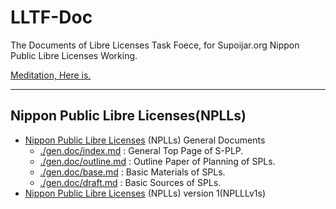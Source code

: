 # LLTF-Doc

The Documents of Libre Licenses Task Foece, for Supoijar.org Nippon Public Libre Licenses Working.

<a href='./gen.doc/index.md'> Meditation, Here is. </a>

---

## Nippon Public Libre Licenses(NPLLs)

- [Nippon Public Libre Licenses](./npll.md) (NPLLs) General Documents
  - [./gen.doc/index.md](./gen.doc/index.md) : General Top Page of S-PLP.
  - [./gen.doc/outline.md](./gen.doc/outline.md) : Outline Paper of Planning of SPLs.
  - [./gen.doc/base.md](./gen.doc/base.md) : Basic Materials of SPLs.
  - [./gen.doc/draft.md](./gen.doc/draft.md) : Basic Sources of SPLs.
- [Nippon Public Libre Licenses](./npll.md) (NPLLs) version 1(NPLLLv1s)
